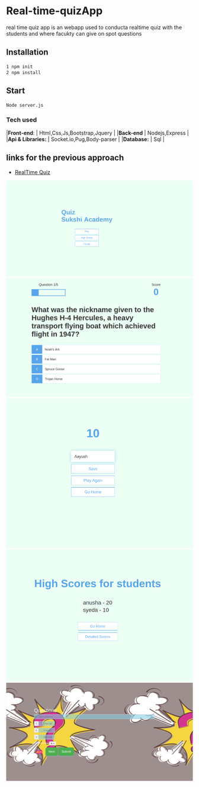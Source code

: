 # Real-time-quizApp

real time quiz app is an webapp used to conducta realtime quiz with the students and where facukty can give on spot questions

## Installation
```
1 npm init
2 npm install
```
## Start
```
Node server.js
```
### Tech used 

|**Front-end**:        | Html,Css,Js,Bootstrap,Jquery  |
|**Back-end**          | Nodejs,Express                |
|**Api & Libraries:**  | Socket.io,Pug,Body-parser     |
|**Database:**         | Sql                           |

## links for the previous approach


* [RealTime Quiz](https://github.com/aayushhh/Real-time-quizApp)


![Screenshot](Frontend/ss1.png)
![Screenshot](Frontend/ss2.png)
![Screenshot](Frontend/ss3.png)
![Screenshot](Frontend/ss4.png)
![Screenshot](Frontend/ss5.png)
